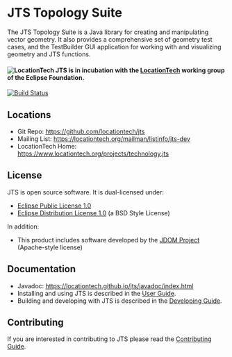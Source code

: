 JTS Topology Suite
==================

The JTS Topology Suite is a Java library for creating and manipulating vector geometry.  It also provides a comprehensive set of geometry test cases, and the TestBuilder GUI application for working with and visualizing geometry and JTS functions.

#### ![LocationTech](https://pbs.twimg.com/profile_images/2552421256/hv2oas84tv7n3maianiq_normal.png) JTS is in incubation with the [LocationTech](http://www.locationtech.org) working group of the Eclipse Foundation.

[![Build Status](https://api.travis-ci.org/locationtech/jts.svg)](http://travis-ci.org/locationtech/jts)

## Locations

* Git Repo: https://github.com/locationtech/jts
* Mailing List: https://locationtech.org/mailman/listinfo/jts-dev
* LocationTech Home: https://www.locationtech.org/projects/technology.jts

## License

JTS is open source software.  It is dual-licensed under:

* [Eclipse Public License 1.0](https://www.eclipse.org/legal/epl-v10.html)
* [Eclipse Distribution License 1.0](http://www.eclipse.org/org/documents/edl-v10.php) (a BSD Style License)

In addition:

* This product includes software developed by the [JDOM Project](http://www.jdom.org/) (Apache-style license)

## Documentation

* Javadoc: https://locationtech.github.io/jts/javadoc/index.html
* Installing and using JTS is described in the [User Guide](USING.md).
* Building and developing with JTS is described in the [Developing Guide](DEVELOPING.md).

## Contributing

If you are interested in contributing to JTS please read the [Contributing Guide](CONTRIBUTING.md).
